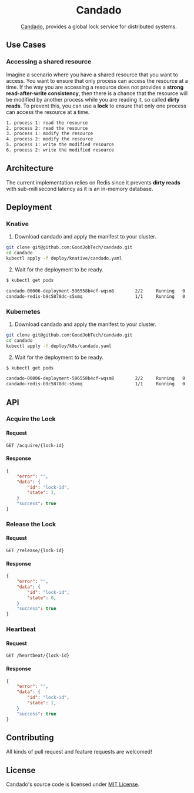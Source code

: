 <div align="center">
<h1>Candado</h1>

[Candado](https://github.com/goodjobtech/candado), provides a global lock service for distributed systems.



</div>

## Use Cases

### Accessing a shared resource

Imagine a scenario where you have a shared resource that you want to access. You want to ensure that only process can access the resource at a time. If the way you are accessing a resource does not provides a **strong read-after-write consistency**, then there is a chance that the resource will be modified by another process while you are reading it, so called **dirty reads**. To prevent this, you can use a **lock** to ensure that only one process can access the resource at a time. 


```sh
1. process 1: read the resource
2. process 2: read the resource
3. process 1: modify the resource 
4. process 2: modify the resource
5. process 1: write the modified resource
6. process 2: write the modified resource
```

## Architecture

The current implementation relies on Redis since it prevents **dirty reads** with sub-millisecond latency as it is an in-memory database.

## Deployment

### Knative

1. Download candado and apply the manifest to your cluster.

```sh
git clone git@github.com:GoodJobTech/candado.git
cd candado
kubectl apply -f deploy/knative/candado.yaml
```

2. Wait for the deployment to be ready.

```sh
$ kubectl get pods

candado-00006-deployment-596558b4cf-wqsm8        2/2     Running   0          7s
candado-redis-b9c5878dc-s5xmq                    1/1     Running   0          34m
```

### Kubernetes

1. Download candado and apply the manifest to your cluster.

```sh
git clone git@github.com:GoodJobTech/candado.git
cd candado
kubectl apply -f deploy/k8s/candado.yaml
```

2. Wait for the deployment to be ready.

```sh
$ kubectl get pods

candado-00006-deployment-596558b4cf-wqsm8        2/2     Running   0          7s
candado-redis-b9c5878dc-s5xmq                    1/1     Running   0          34m
```

## API


### Acquire the Lock 


#### Request

```
GET /acquire/{lock-id}
```

#### Response

```json
{
    "error": "",
    "data": {
        "id": "lock-id",
        "state": 1,
    }
    "success": true
}
```

### Release the Lock 


#### Request

```
GET /release/{lock-id}
```

#### Response

```json
{
    "error": "",
    "data": {
        "id": "lock-id",
        "state": 0,
    }
    "success": true
}
```

### Heartbeat 


#### Request

```
GET /heartbeat/{lock-id}
```

#### Response

```json
{
    "error": "",
    "data": {
        "id": "lock-id",
        "state": 1,
    }
    "success": true
}
```


## Contributing

All kinds of pull request and feature requests are welcomed!

## License

Candado's source code is licensed under [MIT License](https://choosealicense.com/licenses/mit/).
